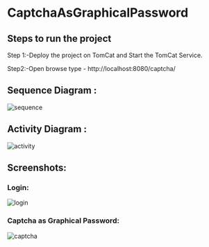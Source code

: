 # CaptchaAsGraphicalPassword
## Steps to run the project 

Step 1:-Deploy the project on TomCat and Start the TomCat Service.

Step2:-Open browse type - http://localhost:8080/captcha/

## Sequence Diagram : 

![sequence](https://user-images.githubusercontent.com/74677763/100086036-d505ab00-2e72-11eb-9adc-7f6f0a752e76.png)

## Activity Diagram :

![activity](https://user-images.githubusercontent.com/74677763/100086037-d59e4180-2e72-11eb-8bd4-0812f76ca213.png)

## Screenshots:

### Login: 
![login](https://user-images.githubusercontent.com/74677763/100086031-d2a35100-2e72-11eb-820d-d72cc00d1004.png)

### Captcha as Graphical Password:
![captcha](https://user-images.githubusercontent.com/74677763/100086038-d636d800-2e72-11eb-9e5d-9ee0ea9b68ec.jpg)


 
